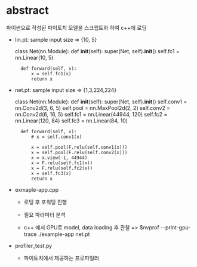 # abstract

파이썬으로 작성된 파이토치 모델을 스크립트화 하여 c++에 로딩

- lin.pt: sample input size => {10, 5}

    class Net(nn.Module):
        def __init__(self):
            super(Net, self).__init__()
            self.fc1 = nn.Linear(10, 5)

        def forward(self, x):
            x = self.fc1(x)
            return x

- net.pt: sample input size => {1,3,224,224}

    class Net(nn.Module):
        def __init__(self):
            super(Net, self).__init__()
            self.conv1 = nn.Conv2d(3, 6, 5)
            self.pool = nn.MaxPool2d(2, 2)
            self.conv2 = nn.Conv2d(6, 16, 5)
            self.fc1 = nn.Linear(44944, 120)
            self.fc2 = nn.Linear(120, 84)
            self.fc3 = nn.Linear(84, 10)
        
        def forward(self, x):
            # x = self.conv1(x)

            x = self.pool(F.relu(self.conv1(x)))
            x = self.pool(F.relu(self.conv2(x)))
            x = x.view(-1, 44944)
            x = F.relu(self.fc1(x))
            x = F.relu(self.fc2(x))
            x = self.fc3(x)
            return x


- exmaple-app.cpp

    - 로딩 후 포워딩 진행

    - 필요 파라미터 분석

    - c++ 에서 GPU로 model, data loading 후 관찰 => $nvprof --print-gpu-trace ./example-app net.pt


- profiler_test.py

    - 파이토치에서 제공하는 프로파일러
